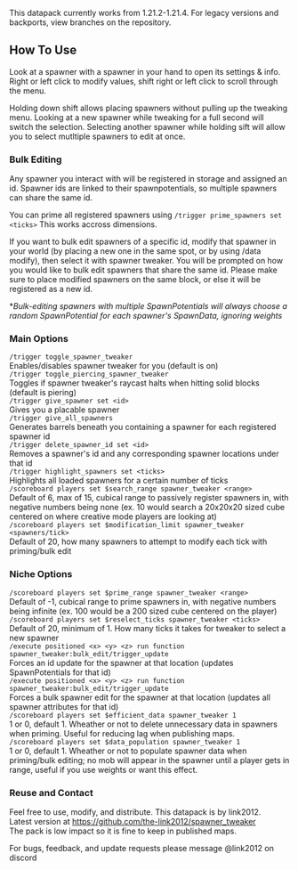 This datapack currently works from 1.21.2-1.21.4. For legacy versions and backports, view branches on the repository.<br>
## How To Use
Look at a spawner with a spawner in your hand to open its settings & info. Right or left click to modify values, shift right or left click to scroll through the menu. <br>

Holding down shift allows placing spawners without pulling up the tweaking menu. Looking at a new spawner while tweaking for a full second will switch the selection. Selecting another spawner while holding sift will allow you to select mutltiple spawners to edit at once. <br>

### Bulk Editing
Any spawner you interact with will be registered in storage and assigned an id. Spawner ids are linked to their spawnpotentials, so multiple spawners can share the same id.<br>

You can prime all registered spawners using `/trigger prime_spawners set <ticks>` This works accross dimensions.<br>

If you want to bulk edit spawners of a specific id, modify that spawner in your world (by placing a new one in the same spot, or by using /data modify), then select it with spawner tweaker. You will be prompted on how you would like to bulk edit spawners that share the same id. Please make sure to place modified spawners on the same block, or else it will be registered as a new id.<br>

**Bulk-editing spawners with multiple SpawnPotentials will always choose a random SpawnPotential for each spawner's SpawnData, ignoring weights*<br>

### Main Options
`/trigger toggle_spawner_tweaker`<br>
Enables/disables spawner tweaker for you (default is on)<br>
`/trigger toggle_piercing_spawner_tweaker`<br>
Toggles if spawner tweaker's raycast halts when hitting solid blocks (default is piering)<br>
`/trigger give_spawner set <id>`<br>
Gives you a placable spawner<br>
`/trigger give_all_spawners`<br>
Generates barrels beneath you containing a spawner for each registered spawner id<br>
`/trigger delete_spawner_id set <id>`<br>
Removes a spawner's id and any corresponding spawner locations under that id<br>
`/trigger highlight_spawners set <ticks>`<br>
Highlights all loaded spawners for a certain number of ticks<br>
`/scoreboard players set $search_range spawner_tweaker <range>`<br>
Default of 6, max of 15, cubical range to passively register spawners in, with negative numbers being none (ex. 10 would search a 20x20x20 sized cube centered on where creative mode players are looking at)<br>
`/scoreboard players set $modification_limit spawner_tweaker <spawners/tick>`<br>
Default of 20, how many spawners to attempt to modify each tick with priming/bulk edit<br>

### Niche Options
`/scoreboard players set $prime_range spawner_tweaker <range>`<br>
Default of -1, cubical range to prime spawners in, with negative numbers being infinite (ex. 100 would be a 200 sized cube centered on the player)<br>
`/scoreboard players set $reselect_ticks spawner_tweaker <ticks>`<br>
Default of 20, minimum of 1. How many ticks it takes for tweaker to select a new spawner<br>
`/execute positioned <x> <y> <z> run function spawner_tweaker:bulk_edit/trigger_update`<br>
Forces an id update for the spawner at that location (updates SpawnPotentials for that id)<br>
`/execute positioned <x> <y> <z> run function spawner_tweaker:bulk_edit/trigger_update`<br>
Forces a bulk spawner edit for the spawner at that location (updates all spawner attributes for that id)<br>
`/scoreboard players set $efficient_data spawner_tweaker 1`<br>
1 or 0, default 1. Wheather or not to delete unnecessary data in spawners when priming. Useful for reducing lag when publishing maps.<br>
`/scoreboard players set $data_population spawner_tweaker 1`<br>
1 or 0, default 1. Wheather or not to populate spawner data when priming/bulk editing; no mob will appear in the spawner until a player gets in range, useful if you use weights or want this effect.<br>

### Reuse and Contact
Feel free to use, modify, and distribute. This datapack is by link2012.<br>
Latest version at https://github.com/the-link2012/spawner_tweaker<br>
The pack is low impact so it is fine to keep in published maps.

For bugs, feedback, and update requests please message @link2012 on discord